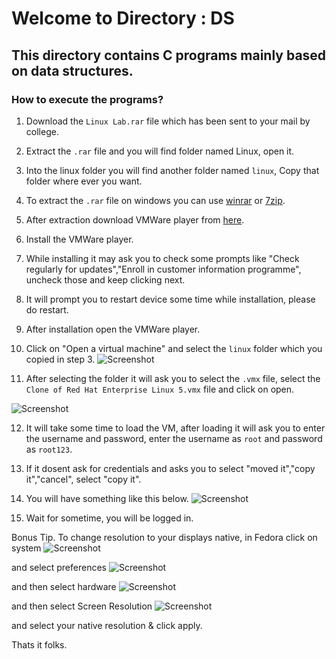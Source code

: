 # Welcome to Directory : DS

## This directory contains C programs mainly based on data structures.

### How to execute the programs?

1. Download the `Linux Lab.rar` file which has been sent to your mail by college.

2. Extract the `.rar` file and you will find folder named Linux, open it.

3. Into the linux folder you will find another folder named `linux`, Copy that folder where ever you want.

4. To extract the `.rar` file on windows you can use [winrar](https://www.win-rar.com/start.html?&L=0) or [7zip](https://www.7-zip.org/).

5. After extraction download VMWare player from [here](https://download3.vmware.com/software/WKST-PLAYER-1700/VMware-player-full-17.0.0-20800274.exe).

6. Install the VMWare player.

7. While installing it may ask you to check some prompts like "Check regularly for updates","Enroll in customer information programme", uncheck those and keep clicking next.

8. It will prompt you to restart device some time while installation, please do restart.

9. After installation open the VMWare player. 

10. Click on "Open a virtual machine" and select the `linux` folder which you copied in step 3.
![Screenshot](images/VMWare.png)

11. After selecting the folder it will ask you to select the `.vmx` file, select the `Clone of Red Hat Enterprise Linux 5.vmx` file and click on open.

![Screenshot](images/redhat.png)

12. It will take some time to load the VM, after loading it will ask you to enter the username and password, enter the username as `root` and password as `root123`.

13. If it dosent ask for credentials and asks you to select "moved it","copy it","cancel", select "copy it".

14. You will have something like this below.
![Screenshot](images/resume.png)

15. Wait for sometime, you will be logged in.

Bonus Tip. To change resolution to your displays native, in Fedora click on system ![Screenshot](images/system.png) 

and select preferences ![Screenshot](images/preferences.png) 

and then select hardware ![Screenshot](images/hardware.png) 

and then select Screen Resolution ![Screenshot](images/resolution.png) 

and select your native resolution & click apply.

Thats it folks.